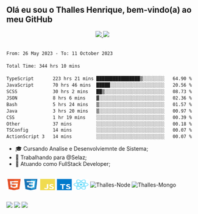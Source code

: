 ## Olá eu sou o Thalles Henrique, bem-vindo(a) ao meu GitHub

<div align="center">
  <a href="https://github.com/Thalles-HsA">
  <img height="180em" src="https://github-readme-stats.vercel.app/api?username=Thalles-HsA&show_icons=true&theme=radical&include_all_commits=true&count_private=true"/>
  <img height="180em" src="https://github-readme-stats.vercel.app/api/top-langs/?username=Thalles-HsA&exclude_repo=github-readme-stats,Pong,Freeway-JS&langs_count=5&theme=radical"/>
</div><br>
  
  <!--START_SECTION:waka-->

```txt
From: 26 May 2023 - To: 11 October 2023

Total Time: 344 hrs 10 mins

TypeScript       223 hrs 21 mins ████████████████▒░░░░░░░░   64.90 %
JavaScript       70 hrs 46 mins  █████░░░░░░░░░░░░░░░░░░░░   20.56 %
SCSS             30 hrs 2 mins   ██▒░░░░░░░░░░░░░░░░░░░░░░   08.73 %
JSON             8 hrs 6 mins    ▓░░░░░░░░░░░░░░░░░░░░░░░░   02.36 %
Bash             5 hrs 24 mins   ▒░░░░░░░░░░░░░░░░░░░░░░░░   01.57 %
Java             3 hrs 20 mins   ▒░░░░░░░░░░░░░░░░░░░░░░░░   00.97 %
CSS              1 hr 19 mins    ░░░░░░░░░░░░░░░░░░░░░░░░░   00.39 %
Other            37 mins         ░░░░░░░░░░░░░░░░░░░░░░░░░   00.18 %
TSConfig         14 mins         ░░░░░░░░░░░░░░░░░░░░░░░░░   00.07 %
ActionScript 3   14 mins         ░░░░░░░░░░░░░░░░░░░░░░░░░   00.07 %
```

<!--END_SECTION:waka-->

  - 🎓 Cursando Analise e Desenvolviemnte de Sistema;
  - 🌱 Trabalhando para @Selaz;
  - 🎯 Atuando como FullStack Developer;
 
<div style="display: inline_block"><br>
  <img align="center" alt="Thalles-HTML" height="30" width="40" src="https://raw.githubusercontent.com/devicons/devicon/master/icons/html5/html5-original.svg">
  <img align="center" alt="Thalles-CSS" height="30" width="40" src="https://raw.githubusercontent.com/devicons/devicon/master/icons/css3/css3-original.svg">
  <img align="center" alt="Thalles-Js" height="30" width="40" src="https://raw.githubusercontent.com/devicons/devicon/master/icons/javascript/javascript-plain.svg">
  <img align="center" alt="Thalles-Ts" height="30" width="40" src="https://raw.githubusercontent.com/devicons/devicon/master/icons/typescript/typescript-plain.svg">
  <img align="center" alt="Thalles-React" height="30" width="40" src="https://raw.githubusercontent.com/devicons/devicon/master/icons/react/react-original.svg">
  <img align="center" alt="Thalles-Node" height="30" width="40" src="https://cdn.jsdelivr.net/gh/devicons/devicon/icons/nodejs/nodejs-original.svg" />
  <img align="center" alt="Thalles-Mongo" height="30" width="40" src="https://cdn.jsdelivr.net/gh/devicons/devicon/icons/mongodb/mongodb-original.svg" />
  
</div>

 ##
  
<div>
  <a href="https://www.linkedin.com/in/thalles-hsa" target="_blank"><img src="https://img.shields.io/badge/-LinkedIn-%230077B5?style=for-the-badge&logo=linkedin&logoColor=white" target="_blank"></a> 
  <a href="https://instagram.com/thalleshsa" target="_blank"><img src="https://img.shields.io/badge/-Instagram-%23E4405F?style=for-the-badge&logo=instagram&logoColor=white" target="_blank"></a>
  <a href = "mailto:thsa.henrique@gmail.com"><img src="https://img.shields.io/badge/-Gmail-%23333?style=for-the-badge&logo=gmail&logoColor=white" target="_blank"></a>
   
</div>
